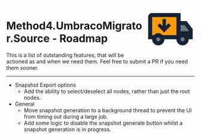 <img src="./images/UmbracoMigratorSource_Logo.png" alt="Method4.UmbracoMigrator.Source Logo" title="Method4.UmbracoMigrator.Source Logo" height="130" align="right">

# Method4.UmbracoMigrator.Source - Roadmap

This is a list of outstanding features, that will be actioned as and when we need them.
Feel free to submit a PR if you need them sooner.

---

- Snapshot Export options
    - Add the ability to select/deselect all nodes, rather than just the root nodes.
- General
    - Move snapshot generation to a background thread to prevent the UI from timing out during a large job.
    - Add some logic to disable the snapshot generate button whilst a snapshot generation is in progress.
